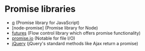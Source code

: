 # Promise libraries #

- [q](https://github.com/kriskowal/q) (Promise library for JavaScript)  
- [node-promise] (Promise library for Node)  
- [futures](https://github.com/coolaj86/futures) (Flow control library which offers promise functionality)  
- [promise.io](https://github.com/kriszyp/promised-io) (Notable for file I/O)  
- [jQuery](http://api.jquery.com/category/deferred-object/) (jQuery's standard methods like Ajax return a promise)  